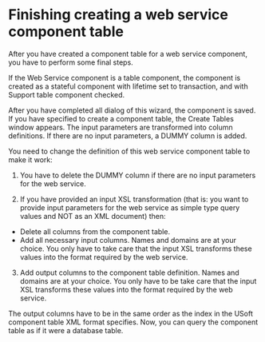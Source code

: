 # Finishing creating a web service component table

After you have created a component table for a web service component, you have to perform some final steps.

If the Web Service component is a table component, the component is created as a stateful component with lifetime set to transaction, and with Support table component checked.

After you have completed all dialog of this wizard, the component is saved. If you have specified to create a component table, the Create Tables window appears. The input parameters are transformed into column definitions. If there are no input parameters, a DUMMY column is added.

You need to change the definition of this web service component table to make it work:

1. You have to delete the DUMMY column if there are no input parameters for the web service.

2. If you have provided an input XSL transformation (that is: you want to provide input parameters for the web service as simple type query values and NOT as an XML document) then:

- Delete all columns from the component table.
- Add all necessary input columns. Names and domains are at your choice. You only have to take care that the input XSL transforms these values into the format required by the web service.

3. Add output columns to the component table definition. Names and domains are at your choice. You only have to be take care that the input XSL transforms these values into the format required by the web service.

The output columns have to be in the same order as the index in the USoft component table XML format specifies. Now, you can query the component table as if it were a database table.